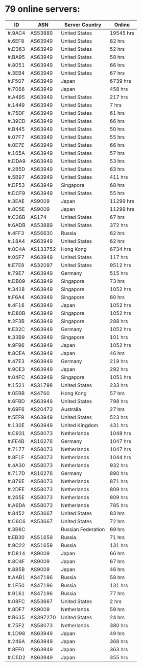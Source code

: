 # 79 online servers:

| ID | ASN | Server Country | Online |
| ------ | ------ | ------ | ------ |
| #.9AC4 | AS53889 | United States | 19545 hrs |
| #.6EF8 | AS63949 | United States | 82 hrs |
| #.D363 | AS63949 | United States | 52 hrs |
| #.BA95 | AS63949 | United States | 58 hrs |
| #.8051 | AS63949 | United States | 66 hrs |
| #.3EB4 | AS63949 | United States | 67 hrs |
| #.F507 | AS63949 | Japan | 6739 hrs |
| #.7066 | AS63949 | Japan | 458 hrs |
| #.A495 | AS63949 | United States | 217 hrs |
| #.1449 | AS63949 | United States | 7 hrs |
| #.75DF | AS63949 | United States | 61 hrs |
| #.39CD | AS63949 | United States | 66 hrs |
| #.B445 | AS63949 | United States | 50 hrs |
| #.07F7 | AS63949 | United States | 55 hrs |
| #.0E7E | AS63949 | United States | 66 hrs |
| #.165A | AS63949 | United States | 57 hrs |
| #.DDA9 | AS63949 | United States | 53 hrs |
| #.285D | AS63949 | United States | 63 hrs |
| #.5B97 | AS63949 | United States | 411 hrs |
| #.DF53 | AS63949 | Singapore | 68 hrs |
| #.DCF9 | AS63949 | United States | 55 hrs |
| #.3EAE | AS9009 | Japan | 11299 hrs |
| #.8C5E | AS9009 | Japan | 11299 hrs |
| #.C36B | AS174 | United States | 67 hrs |
| #.6ADB | AS53889 | United States | 372 hrs |
| #.4FF3 | AS56630 | Russia | 62 hrs |
| #.18A4 | AS63949 | United States | 62 hrs |
| #.0C4A | AS133752 | Hong Kong | 6734 hrs |
| #.06F7 | AS63949 | United States | 117 hrs |
| #.E7E8 | AS32097 | United States | 9512 hrs |
| #.79E7 | AS63949 | Germany | 515 hrs |
| #.DB09 | AS63949 | Singapore | 73 hrs |
| #.3418 | AS63949 | Singapore | 1052 hrs |
| #.F6A4 | AS63949 | Singapore | 60 hrs |
| #.4F16 | AS63949 | Japan | 1052 hrs |
| #.D80B | AS63949 | Singapore | 1052 hrs |
| #.2F3B | AS63949 | Singapore | 288 hrs |
| #.E32C | AS63949 | Germany | 1052 hrs |
| #.33B9 | AS63949 | Singapore | 101 hrs |
| #.9F96 | AS63949 | Japan | 1052 hrs |
| #.8CEA | AS63949 | Japan | 46 hrs |
| #.47E3 | AS63949 | Germany | 219 hrs |
| #.9CE3 | AS63949 | Japan | 292 hrs |
| #.04FC | AS63949 | Singapore | 1051 hrs |
| #.1521 | AS31798 | United States | 233 hrs |
| #.0EBB | AS4760 | Hong Kong | 57 hrs |
| #.6FBD | AS63949 | United States | 798 hrs |
| #.69F6 | AS20473 | Australia | 27 hrs |
| #.5EF9 | AS63949 | United States | 523 hrs |
| #.130E | AS63949 | United Kingdom | 431 hrs |
| #.C931 | AS58073 | Netherlands | 1048 hrs |
| #.FE4B | AS16276 | Germany | 1047 hrs |
| #.7177 | AS58073 | Netherlands | 1047 hrs |
| #.8F1F | AS58073 | Netherlands | 1044 hrs |
| #.4A30 | AS58073 | Netherlands | 932 hrs |
| #.717D | AS16276 | Germany | 890 hrs |
| #.876E | AS58073 | Netherlands | 871 hrs |
| #.2DFE | AS58073 | Netherlands | 809 hrs |
| #.265E | AS58073 | Netherlands | 809 hrs |
| #.A6DA | AS58073 | Netherlands | 785 hrs |
| #.8452 | AS53667 | United States | 83 hrs |
| #.C6C6 | AS53667 | United States | 72 hrs |
| #.3B8C |  | Russian Federation | 69 hrs |
| #.EB30 | AS51659 | Russia | 71 hrs |
| #.9C22 | AS51659 | Russia | 131 hrs |
| #.D814 | AS9009 | Japan | 66 hrs |
| #.8C4F | AS9009 | Japan | 67 hrs |
| #.885B | AS9009 | Japan | 46 hrs |
| #.AAB1 | AS47196 | Russia | 58 hrs |
| #.1F50 | AS47196 | Russia | 131 hrs |
| #.9161 | AS47196 | Russia | 77 hrs |
| #.08FC | AS53667 | United States | 2 hrs |
| #.8DF7 | AS9009 | Netherlands | 59 hrs |
| #.B635 | AS397270 | United States | 24 hrs |
| #.75F2 | AS58073 | Netherlands | 380 hrs |
| #.1D98 | AS63949 | Japan | 49 hrs |
| #.246A | AS63949 | Japan | 368 hrs |
| #.8EF0 | AS63949 | Japan | 363 hrs |
| #.C5D2 | AS63949 | Japan | 355 hrs |


